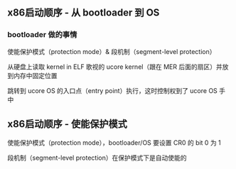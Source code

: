 ## x86启动顺序 - 从 bootloader 到 OS

### bootloader 做的事情

使能保护模式（protection mode）& 段机制（segment-level protection）

从硬盘上读取 kernel in ELF 歌视的 ucore kernel（跟在 MER 后面的扇区）并放到内存中固定位置

跳转到 ucore OS 的入口点（entry point）执行，这时控制权到了 ucore OS 手中

## x86启动顺序 - 使能保护模式

使能保护模式（protection mode），bootloader/OS 要设置 CR0 的 bit 0 为 1

段机制（segment-level protection）在保护模式下是自动使能的

